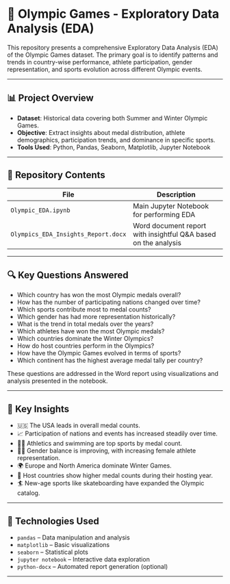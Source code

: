 # 🏅 Olympic Games - Exploratory Data Analysis (EDA)

This repository presents a comprehensive Exploratory Data Analysis (EDA) of the Olympic Games dataset. The primary goal is to identify patterns and trends in country-wise performance, athlete participation, gender representation, and sports evolution across different Olympic events.

---

## 📊 Project Overview

- **Dataset**: Historical data covering both Summer and Winter Olympic Games.
- **Objective**: Extract insights about medal distribution, athlete demographics, participation trends, and dominance in specific sports.
- **Tools Used**: Python, Pandas, Seaborn, Matplotlib, Jupyter Notebook

---

## 📁 Repository Contents

| File | Description |
|------|-------------|
| `Olympic_EDA.ipynb` | Main Jupyter Notebook for performing EDA |
| `Olympics_EDA_Insights_Report.docx` | Word document report with insightful Q&A based on the analysis |

---

## 🔍 Key Questions Answered

- Which country has won the most Olympic medals overall?
- How has the number of participating nations changed over time?
- Which sports contribute most to medal counts?
- Which gender has had more representation historically?
- What is the trend in total medals over the years?
- Which athletes have won the most Olympic medals?
- Which countries dominate the Winter Olympics?
- How do host countries perform in the Olympics?
- How have the Olympic Games evolved in terms of sports?
- Which continent has the highest average medal tally per country?

These questions are addressed in the Word report using visualizations and analysis presented in the notebook.

---

## 🧠 Key Insights

- 🇺🇸 The USA leads in overall medal counts.
- 📈 Participation of nations and events has increased steadily over time.
- 🏃‍♂️ Athletics and swimming are top sports by medal count.
- 👩‍🦰 Gender balance is improving, with increasing female athlete representation.
- 🌍 Europe and North America dominate Winter Games.
- 🎯 Host countries show higher medal counts during their hosting year.
- 🏄 New-age sports like skateboarding have expanded the Olympic catalog.

---

## 🔧 Technologies Used

- `pandas` – Data manipulation and analysis
- `matplotlib` – Basic visualizations
- `seaborn` – Statistical plots
- `jupyter notebook` – Interactive data exploration
- `python-docx` – Automated report generation (optional)

---

